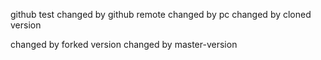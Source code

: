github test
changed by github remote
changed by pc
changed by cloned version

changed by forked version
changed by master-version
